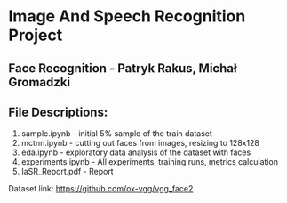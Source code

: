 # Image And Speech Recognition Project
## Face Recognition - Patryk Rakus, Michał Gromadzki
## File Descriptions: 
1. sample.ipynb - initial 5% sample of the train dataset
2. mctnn.ipynb - cutting out faces from images, resizing to 128x128
3. eda.ipynb - exploratory data analysis of the dataset with faces
4. experiments.ipynb - All experiments, training runs, metrics calculation
5. IaSR_Report.pdf - Report


Dataset link: https://github.com/ox-vgg/vgg_face2